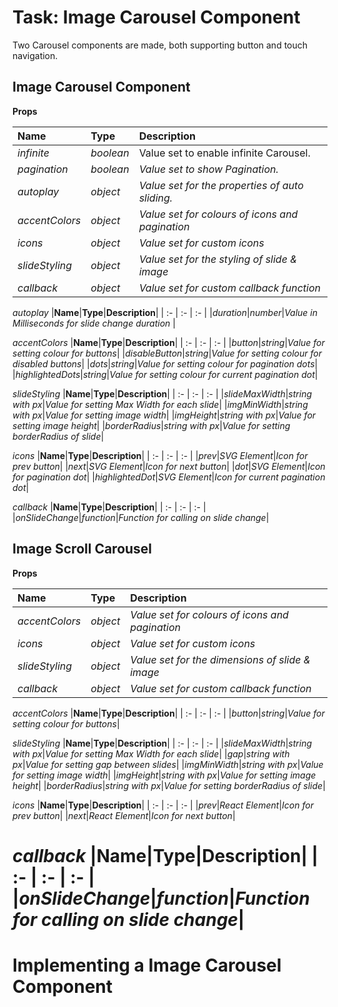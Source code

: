 # Task: Image Carousel Component

Two Carousel components are made, both supporting button and touch navigation.

## Image Carousel Component

**Props**

|**Name**|**Type**|**Description**|
| :- | :- | :- |
|*infinite*|*boolean*|Value set to enable infinite Carousel.|
|*pagination*|*boolean*|*Value set to show Pagination.*|
|*autoplay*|*object*|*Value set for the properties of auto sliding.*|
|*accentColors*|*object*|*Value set for colours of icons and pagination*|
|*icons*|*object*|*Value set for custom icons*|
|*slideStyling*|*object*|*Value set for the styling of slide & image*|
|*callback*|*object*|*Value set for custom callback function*|

*autoplay*
|**Name**|**Type**|**Description**|
| :- | :- | :- |
|*duration*|*number*|*Value in Milliseconds for slide change duration* |

*accentColors*
|**Name**|**Type**|**Description**|
| :- | :- | :- |
|*button*|*string*|*Value for setting colour for buttons*|
|*disableButton*|*string*|*Value for setting colour for disabled buttons*|
|*dots*|*string*|*Value for setting colour for pagination dots*|
|*highlightedDots*|*string*|*Value for setting colour for current pagination dot*|

*slideStyling*
|**Name**|**Type**|**Description**|
| :- | :- | :- |
|*slideMaxWidth*|*string with px*|*Value for setting Max Width for each slide*|
|*imgMinWidth*|*string with px*|*Value for setting image width*|
|*imgHeight*|*string with px*|*Value for setting image height*|
|*borderRadius*|*string with px*|*Value for setting borderRadius of slide*|



*icons*
|**Name**|**Type**|**Description**|
| :- | :- | :- |
|*prev*|*SVG Element*|*Icon for prev button*|
|*next*|*SVG Element*|*Icon for next button*|
|*dot*|*SVG Element*|*Icon for pagination dot*|
|*highlightedDot*|*SVG Element*|*Icon for current pagination dot*|

*callback*
|**Name**|**Type**|**Description**|
| :- | :- | :- |
|*onSlideChange*|*function*|*Function for calling on slide change*|

## Image Scroll Carousel

**Props**

|**Name**|**Type**|**Description**|
| :- | :- | :- |
|*accentColors*|*object*|*Value set for colours of icons and pagination*|
|*icons*|*object*|*Value set for custom icons*|
|*slideStyling*|*object*|*Value set for the dimensions of slide & image*|
|*callback*|*object*|*Value set for custom callback function*|

*accentColors*
|**Name**|**Type**|**Description**|
| :- | :- | :- |
|*button*|*string*|*Value for setting colour for buttons*|

*slideStyling*
|**Name**|**Type**|**Description**|
| :- | :- | :- |
|*slideMaxWidth*|*string with px*|*Value for setting Max Width for each slide*|
|*gap*|*string with px*|*Value for setting gap between slides*|
|*imgMinWidth*|*string with px*|*Value for setting image width*|
|*imgHeight*|*string with px*|*Value for setting image height*|
|*borderRadius*|*string with px*|*Value for setting borderRadius of slide*|

*icons*
|**Name**|**Type**|**Description**|
| :- | :- | :- |
|*prev*|*React Element*|*Icon for prev button*|
|*next*|*React Element*|*Icon for next button*|

*callback*
|**Name**|**Type**|**Description**|
| :- | :- | :- |
|*onSlideChange*|*function*|*Function for calling on slide change*|
=======
# Implementing a Image Carousel Component


